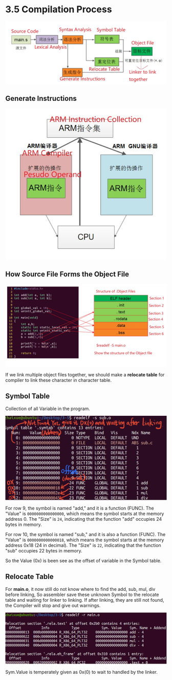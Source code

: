 # 3.5 Compilation Process

![01](https://github.com/knightsummon/02-Computer-underlying-programming-and-system-optimization/blob/main/03%20Compile%20Linking%20and%20Run%20the%20Program/3.5%20Compilation%20Process.assets/01%20-%20copy.jpg)

## Generate Instructions

![02](https://github.com/knightsummon/02-Computer-underlying-programming-and-system-optimization/blob/main/03%20Compile%20Linking%20and%20Run%20the%20Program/3.5%20Compilation%20Process.assets/02.jpg)

## How Source File Forms the Object File

![03](https://github.com/knightsummon/02-Computer-underlying-programming-and-system-optimization/blob/main/03%20Compile%20Linking%20and%20Run%20the%20Program/3.5%20Compilation%20Process.assets/03.jpg)

If we link multiple object files together, we should make a **relocate table** for compiler to link these character  in character table.

## Symbol Table

Collection of all Variable in the program.

![04](https://github.com/knightsummon/02-Computer-underlying-programming-and-system-optimization/blob/main/03%20Compile%20Linking%20and%20Run%20the%20Program/3.5%20Compilation%20Process.assets/04-1690302631384-4.jpg)

For row 9, the symbol is named "add," and it is a function (FUNC). The "Value" is `0000000000000000`, which means the symbol starts at the memory address 0. The "Size" is `24`, indicating that the function "add" occupies 24 bytes in memory.

For row 10, the symbol is named "sub," and it is also a function (FUNC). The "Value" is `0000000000000018`, which means the symbol starts at the memory address 0x18 (24 in decimal). The "Size" is `22`, indicating that the function "sub" occupies 22 bytes in memory.

So the Value (0x) is been see as the offset of variable in the Symbol table.

## Relocate Table

For **main.o**, it now still do not know where to find the add, sub, mul, div before linking, So assembler save these unknown Symbol to the relocate table and waiting for linker to linking. If after linking, they are still not found, the Compiler will stop and give out warnings.

![05](https://github.com/knightsummon/02-Computer-underlying-programming-and-system-optimization/blob/main/03%20Compile%20Linking%20and%20Run%20the%20Program/3.5%20Compilation%20Process.assets/05.jpg)

Sym.Value is temperately given as 0x(0) to wait to handled by the linker.
